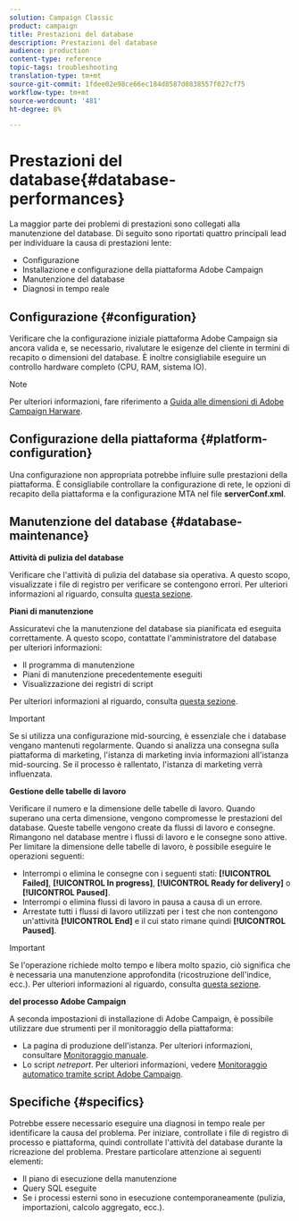 ```yaml
---
solution: Campaign Classic
product: campaign
title: Prestazioni del database
description: Prestazioni del database
audience: production
content-type: reference
topic-tags: troubleshooting
translation-type: tm+mt
source-git-commit: 1fdee02e98ce66ec184d8587d0838557f027cf75
workflow-type: tm+mt
source-wordcount: '481'
ht-degree: 8%

---
```



# Prestazioni del database{#database-performances}

La maggior parte dei problemi di prestazioni sono collegati alla manutenzione del database. Di seguito sono riportati quattro principali lead per individuare la causa di prestazioni lente:

* Configurazione
* Installazione e configurazione della piattaforma Adobe Campaign 
* Manutenzione del database
* Diagnosi in tempo reale

## Configurazione {#configuration}

Verificare che la configurazione iniziale  piattaforma Adobe Campaign sia ancora valida e, se necessario, rivalutare le esigenze del cliente in termini di recapito o dimensioni del database. È inoltre consigliabile eseguire un controllo hardware completo (CPU, RAM, sistema IO).

>[!NOTE]
>
>Per ulteriori informazioni, fare riferimento a [ Guida alle dimensioni di Adobe Campaign Harware](https://helpx.adobe.com/it/campaign/kb/hardware-sizing-guide.html).

## Configurazione della piattaforma {#platform-configuration}

Una configurazione non appropriata potrebbe influire sulle prestazioni della piattaforma. È consigliabile controllare la configurazione di rete, le opzioni di recapito della piattaforma e la configurazione MTA nel file **serverConf.xml**.

## Manutenzione del database {#database-maintenance}

**Attività di pulizia del database**

Verificare che l&#39;attività di pulizia del database sia operativa. A questo scopo, visualizzate i file di registro per verificare se contengono errori. Per ulteriori informazioni al riguardo, consulta [questa sezione](../../production/using/database-cleanup-workflow.md).

**Piani di manutenzione**

Assicuratevi che la manutenzione del database sia pianificata ed eseguita correttamente. A questo scopo, contattate l&#39;amministratore del database per ulteriori informazioni:

* Il programma di manutenzione
* Piani di manutenzione precedentemente eseguiti
* Visualizzazione dei registri di script

Per ulteriori informazioni al riguardo, consulta [questa sezione](../../production/using/recommendations.md).

>[!IMPORTANT]
>
>Se si utilizza una configurazione mid-sourcing, è essenziale che i database vengano mantenuti regolarmente. Quando si analizza una consegna sulla piattaforma di marketing, l&#39;istanza di marketing invia informazioni all&#39;istanza mid-sourcing. Se il processo è rallentato, l&#39;istanza di marketing verrà influenzata.

**Gestione delle tabelle di lavoro**

Verificare il numero e la dimensione delle tabelle di lavoro. Quando superano una certa dimensione, vengono compromesse le prestazioni del database. Queste tabelle vengono create da flussi di lavoro e consegne. Rimangono nel database mentre i flussi di lavoro e le consegne sono attive. Per limitare la dimensione delle tabelle di lavoro, è possibile eseguire le operazioni seguenti:

* Interrompi o elimina le consegne con i seguenti stati: **[!UICONTROL Failed]**, **[!UICONTROL In progress]**, **[!UICONTROL Ready for delivery]** o **[!UICONTROL Paused]**.
* Interrompi o elimina flussi di lavoro in pausa a causa di un errore.
* Arrestate tutti i flussi di lavoro utilizzati per i test che non contengono un&#39;attività **[!UICONTROL End]** e il cui stato rimane quindi **[!UICONTROL Paused]**.

>[!IMPORTANT]
>
>Se l&#39;operazione richiede molto tempo e libera molto spazio, ciò significa che è necessaria una manutenzione approfondita (ricostruzione dell&#39;indice, ecc.). Per ulteriori informazioni al riguardo, consulta [questa sezione](../../production/using/recommendations.md).

**del processo Adobe Campaign**

A seconda  impostazioni di installazione di Adobe Campaign, è possibile utilizzare due strumenti per il monitoraggio della piattaforma:

* La pagina di produzione dell&#39;istanza. Per ulteriori informazioni, consultare [Monitoraggio manuale](../../production/using/monitoring-processes.md#manual-monitoring).
* Lo script *netreport*. Per ulteriori informazioni, vedere [Monitoraggio automatico tramite  script Adobe Campaign](../../production/using/monitoring-processes.md#automatic-monitoring-via-adobe-campaign-scripts).

## Specifiche {#specifics}

Potrebbe essere necessario eseguire una diagnosi in tempo reale per identificare la causa del problema. Per iniziare, controllate i file di registro di processo e piattaforma, quindi controllate l&#39;attività del database durante la ricreazione del problema. Prestare particolare attenzione ai seguenti elementi:

* Il piano di esecuzione della manutenzione
* Query SQL eseguite
* Se i processi esterni sono in esecuzione contemporaneamente (pulizia, importazioni, calcolo aggregato, ecc.).
